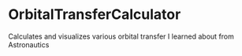 # OrbitalTransferCalculator
Calculates and visualizes various orbital transfer I learned about from Astronautics
